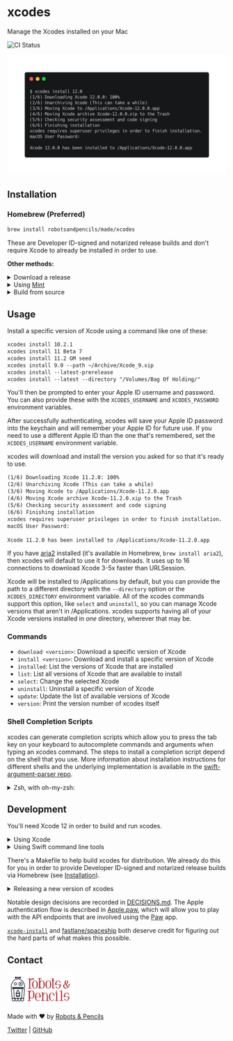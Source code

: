 # xcodes

Manage the Xcodes installed on your Mac

![CI Status](https://github.com/RobotsAndPencils/xcodes/workflows/CI/badge.svg)

![](Header.png)

## Installation

### Homebrew (Preferred)

```sh
brew install robotsandpencils/made/xcodes
```

These are Developer ID-signed and notarized release builds and don't require Xcode to already be installed in order to use.

**Other methods:**

<details>
<summary>Download a release</summary>

Download the latest release from the [Releases](https://github.com/RobotsAndPencils/xcodes/releases) page. These are Developer ID-signed release builds and don't require Xcode to already be installed in order to use.
</details>

<details>
<summary>Using <a href="https://github.com/yonaskolb/Mint">Mint</a></summary>

```sh
mint install RobotsAndPencils/xcodes
```
</details>

<details>
<summary>Build from source</summary>

Building from source requires Xcode 12.0 or later, so it's not an option for setting up a computer from scratch.

```sh
git clone https://github.com/RobotsAndPencils/xcodes
cd xcodes
make install
# or, if /usr/local/ isn't in your PATH
PREFIX=/your/install/directory make install
```

While installing, you may get the following output:

```
swift build
error: terminated(72): xcrun --sdk macosx --find xctest output:

```

If that occurs, it means you need to select a version of Xcode. You can do this with `xcode-select` or by choosing a Command Line Tools option in Xcode's preferences Locations tab.
</details>

## Usage

Install a specific version of Xcode using a command like one of these:

```
xcodes install 10.2.1
xcodes install 11 Beta 7
xcodes install 11.2 GM seed
xcodes install 9.0 --path ~/Archive/Xcode_9.xip
xcodes install --latest-prerelease
xcodes install --latest --directory "/Volumes/Bag Of Holding/"
```

You'll then be prompted to enter your Apple ID username and password. You can also provide these with the `XCODES_USERNAME` and `XCODES_PASSWORD` environment variables.

After successfully authenticating, xcodes will save your Apple ID password into the keychain and will remember your Apple ID for future use. If you need to use a different Apple ID than the one that's remembered, set the `XCODES_USERNAME` environment variable.

xcodes will download and install the version you asked for so that it's ready to use.

```
(1/6) Downloading Xcode 11.2.0: 100%
(2/6) Unarchiving Xcode (This can take a while)
(3/6) Moving Xcode to /Applications/Xcode-11.2.0.app
(4/6) Moving Xcode archive Xcode-11.2.0.xip to the Trash
(5/6) Checking security assessment and code signing
(6/6) Finishing installation
xcodes requires superuser privileges in order to finish installation.
macOS User Password:

Xcode 11.2.0 has been installed to /Applications/Xcode-11.2.0.app
```

If you have [aria2](https://aria2.github.io) installed (it's available in Homebrew, `brew install aria2`), then xcodes will default to use it for downloads. It uses up to 16 connections to download Xcode 3-5x faster than URLSession.

Xcode will be installed to /Applications by default, but you can provide the path to a different directory with the `--directory` option or the `XCODES_DIRECTORY` environment variable. All of the xcodes commands support this option, like `select` and `uninstall`, so you can manage Xcode versions that aren't in /Applications. xcodes supports having all of your Xcode versions installed in _one_ directory, wherever that may be.

### Commands

- `download <version>`: Download a specific version of Xcode
- `install <version>`: Download and install a specific version of Xcode
- `installed`: List the versions of Xcode that are installed
- `list`: List all versions of Xcode that are available to install
- `select`: Change the selected Xcode
- `uninstall`: Uninstall a specific version of Xcode
- `update`: Update the list of available versions of Xcode
- `version`: Print the version number of xcodes itself

### Shell Completion Scripts

xcodes can generate completion scripts which allow you to press the tab key on your keyboard to autocomplete commands and arguments when typing an xcodes command. The steps to install a completion script depend on the shell that you use. More information about installation instructions for different shells and the underlying implementation is available in the [swift-argument-parser repo](https://github.com/apple/swift-argument-parser/blob/master/Documentation/07%20Completion%20Scripts.md).

<details>
<summary>Zsh, with oh-my-zsh:</summary>

Run the following commands:

```sh
mkdir ~/.oh-my-zsh/completions
xcodes --generate-completion-script > ~/.oh-my-zsh/completions/_xcodes
```
</details>

## Development

You'll need Xcode 12 in order to build and run xcodes. 

<details>
<summary>Using Xcode</summary>
Even though xcodes is a command-line app, lll of the normal functionality works in Xcode, like building, running, and running tests. You can even type text into Xcode's console when it prompts you for input like your Apple ID or 2FA code.

When running xcodes from Xcode, if you want to run a particular command or pass some arguments, you can hold the option key to present a sheet with more options. This means you'd use <kbd>Option</kbd> + <kbd>Command</kbd> + <kbd>R</kbd> or hold <kbd>Option</kbd> while clicking the Run button. Here you can add, remove, and toggle arguments that will be passed to xcodes when it's launched.

![](XcodeRunSheet.png)
</details>

<details>
<summary>Using Swift command line tools</summary>
You can also use the Swift command line tools once you have Xcode installed:

- Build: `swift build`
- Run: `swift run`, or commands like `swift run xcodes list`
- Run tests: `swift test`
</details>

There's a Makefile to help build xcodes for distribution. We already do this for you in order to provide Developer ID-signed and notarized release builds via Homebrew (see [Installation](#installation)).

<details>
<summary>Releasing a new version of xcodes</summary>

```sh
# Bump the version number in Version.swift, commit the change, and tag it
vim Sources/XcodesKit/Version.swift
git add Sources/XcodesKit/Version.swift
git commit -m "Bump version to $VERSION"
git tag -asm "$VERSION" "$VERSION"

# Clean first
make clean

# Make a release build of xcodes, sign it, and zip it
make zip
# Create a Homebrew bottle
make bottle VERSION="$VERSION"

# Notarize the release build
# This can take a while
make notarize \
    USERNAME="user@example.com" \
    PASSWORD="@keychain:ALTool Notarization" \
    ASC_PROVIDER="YourAppStoreConnectTeamName"

# Push the new version bump commit and tag
git push --follow-tags

# Edit the draft release created by Release Drafter to point at the new tag
# Set the release title to the new version
# Add the xcodes.zip and xcodes-$VERSION.mojave.tar.gz files to the release
# Publish the release
```
</details>

Notable design decisions are recorded in [DECISIONS.md](./DECISIONS.md). The Apple authentication flow is described in [Apple.paw](./Apple.paw), which will allow you to play with the API endpoints that are involved using the [Paw](https://paw.cloud) app.

[`xcode-install`](https://github.com/xcpretty/xcode-install) and [fastlane/spaceship](https://github.com/fastlane/fastlane/tree/master/spaceship) both deserve credit for figuring out the hard parts of what makes this possible.

## Contact

<a href="http://www.robotsandpencils.com"><img src="R&PLogo.png" width="153" height="74" /></a>

Made with ❤️ by [Robots & Pencils](http://www.robotsandpencils.com)

[Twitter](https://twitter.com/robotsNpencils) | [GitHub](https://github.com/robotsandpencils)
